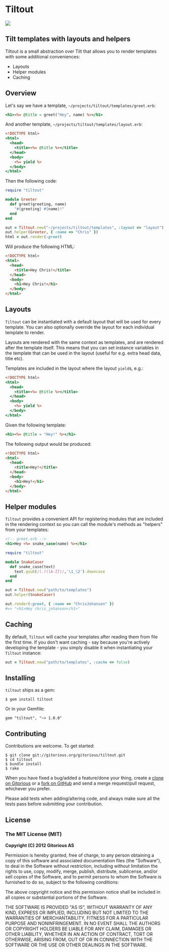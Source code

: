 # Tiltout

<a href="http://travis-ci.org/cjohansen/tiltout" class="travis">
  <img src="https://secure.travis-ci.org/cjohansen/tiltout.png">
</a>

## Tilt templates with layouts and helpers

Tiltout is a small abstraction over Tilt that allows you to render templates
with some additional conveniences:

* Layouts
* Helper modules
* Caching

## Overview

Let's say we have a template, `~/projects/tiltout/templates/greet.erb`:

```rhtml
<h1><%= @title = greet("Hey", name) %></h1>
```

And another template, `~/projects/tiltout/templates/layout.erb`:

```rhtml
<!DOCTYPE html>
<html>
  <head>
    <title><%= @title %></title>
  </head>
  <body>
    <%= yield %>
  </body>
</html>
```

Then the following code:

```ruby
require "tiltout"

module Greeter
  def greet(greeting, name)
    "#{greeting} #{name}!"
  end
end

out = Tiltout.new("~/projects/tiltout/templates", :layout => "layout")
out.helper(Greeter, { :name => "Chris" })
html = out.render(:greet)
```

Will produce the following HTML:

```html
<!DOCTYPE html>
<html>
  <head>
    <title>Hey Chris!</title>
  </head>
  <body>
    <h1>Hey Chris!</h1>
  </body>
</html>
```

## Layouts

`Tiltout` can be instantiated with a default layout that will be used for every
template. You can also optionally override the layout for each individual
template to render.

Layouts are rendered with the same context as templates, and are rendered after
the template itself. This means that you can set instance variables in the
template that can be used in the layout (useful for e.g. extra head data, title
etc).

Templates are included in the layout where the layout `yield`s, e.g.:

```rhtml
<!DOCTYPE html>
<html>
  <head>
    <title><%= @title %></title>
  </head>
  <body>
    <%= yield %>
  </body>
</html>
```

Given the following template:

```rhtml
<h1><%= @title = "Hey!" %></h1>
```

The following output would be produced:

```html
<!DOCTYPE html>
<html>
  <head>
    <title>Hey!</title>
  </head>
  <body>
    <h1>Hey!</h1>
  </body>
</html>
```

## Helper modules

`Tiltout` provides a convenient API for registering modules that are included in
the rendering context so you can call the module's methods as "helpers" from
your templates:

```rhtml
<!-- greet.erb -->
<h1>Hey <%= snake_case(name) %></h1>
```

```ruby
require "tiltout"

module SnakeCaser
  def snake_case(text)
    text.gsub(/(.)([A-Z])/,'\1_\2').downcase
  end
end

out = Tiltout.new("path/to/templates")
out.helper(SnakeCaser)

out.render(:greet, { :name => "ChrisJohansen" })
#=> "<h1>Hey chris_johansen</h1>"
```

## Caching

By default, `Tiltout` will cache your templates after reading them from file the
first time. If you don't want caching - say because you're actively developing
the template - you simply disable it when instantiating your `Tiltout` instance:

```ruby
out = Tiltout.new("path/to/templates", :cache => false)
```

## Installing

`tiltout` ships as a gem:

    $ gem install tiltout

Or in your Gemfile:

    gem "tiltout", "~> 1.0.0"

## Contributing

Contributions are welcome. To get started:

    $ git clone git://gitorious.org/gitorious/tiltout.git
    $ cd tiltout
    $ bundle install
    $ rake

When you have fixed a bug/added a feature/done your thing, create a
[clone on Gitorious](http://gitorious.org/gitorious/tiltout) or a
[fork on GitHub](http://github.com/cjohansen/tiltout) and send a
merge request/pull request, whichever you prefer.

Please add tests when adding/altering code, and always make sure all the tests
pass before submitting your contribution.

## License

### The MIT License (MIT)

**Copyright (C) 2012 Gitorious AS**

Permission is hereby granted, free of charge, to any person obtaining a copy of
this software and associated documentation files (the "Software"), to deal in
the Software without restriction, including without limitation the rights to
use, copy, modify, merge, publish, distribute, sublicense, and/or sell copies of
the Software, and to permit persons to whom the Software is furnished to do so,
subject to the following conditions:

The above copyright notice and this permission notice shall be included in all
copies or substantial portions of the Software.

THE SOFTWARE IS PROVIDED "AS IS", WITHOUT WARRANTY OF ANY KIND, EXPRESS OR
IMPLIED, INCLUDING BUT NOT LIMITED TO THE WARRANTIES OF MERCHANTABILITY, FITNESS
FOR A PARTICULAR PURPOSE AND NONINFRINGEMENT. IN NO EVENT SHALL THE AUTHORS OR
COPYRIGHT HOLDERS BE LIABLE FOR ANY CLAIM, DAMAGES OR OTHER LIABILITY, WHETHER
IN AN ACTION OF CONTRACT, TORT OR OTHERWISE, ARISING FROM, OUT OF OR IN
CONNECTION WITH THE SOFTWARE OR THE USE OR OTHER DEALINGS IN THE SOFTWARE.
